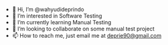 - 👋 Hi, I’m @wahyudideprindo
- 👀 I’m interested in Software Testing
- 🌱 I’m currently learning Manual Testing
- 💞️ I’m looking to collaborate on some manual test project
- 📫 How to reach me, just email me at deprie90@gmail.com

<!---
wahyudideprindo/wahyudideprindo is a ✨ special ✨ repository because its `README.md` (this file) appears on your GitHub profile.
You can click the Preview link to take a look at your changes.
--->
